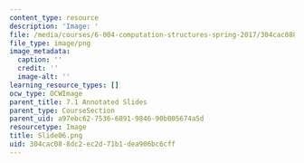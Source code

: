 ```yaml
---
content_type: resource
description: 'Image: '
file: /media/courses/6-004-computation-structures-spring-2017/304cac088dc2ec2d71b1dea906bc6cff_Slide06.png
file_type: image/png
image_metadata:
  caption: ''
  credit: ''
  image-alt: ''
learning_resource_types: []
ocw_type: OCWImage
parent_title: 7.1 Annotated Slides
parent_type: CourseSection
parent_uid: a97ebc62-7536-6091-9846-90b005674a5d
resourcetype: Image
title: Slide06.png
uid: 304cac08-8dc2-ec2d-71b1-dea906bc6cff
---
```

